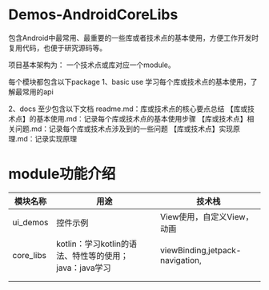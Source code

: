 # Demos-AndroidCoreLibs
包含Android中最常用、最重要的一些库或者技术点的基本使用，方便工作开发时复用代码，也便于研究源码等。

项目基本架构为：
一个技术点或库对应一个module。

每个模块都包含以下package
1、basic use
学习每个库或技术点的基本使用，了解最常用的api

2、docs
至少包含以下文档
readme.md：库或技术点的核心要点总结
【库或技术点】的基本使用.md：记录每个库或技术点的基本使用步骤
【库或技术点】相关问题.md：记录每个库或技术点涉及到的一些问题
【库或技术点】实现原理.md：记录实现原理

# module功能介绍

| 模块名称  | 用途                                                    | 技术栈                          |
| --------- | ------------------------------------------------------- | ------------------------------- |
| ui_demos  | 控件示例                                                | View使用，自定义View，动画      |
| core_libs | kotlin：学习kotlin的语法、特性等的使用； java：java学习 | viewBinding,jetpack-navigation, |
|           |                                                         |                                 |
|           |                                                         |                                 |

